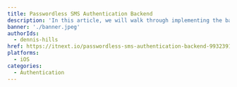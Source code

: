 ```yaml
---
title: Passwordless SMS Authentication Backend
description: 'In this article, we will walk through implementing the backend solution for a custom passwordless SMS authentication flow using Amazon Cognito.'
banner: './banner.jpeg'
authorIds:
  - dennis-hills
href: https://itnext.io/passwordless-sms-authentication-backend-9932391c49dc
platforms:
  - iOS
categories:
  - Authentication
---
```

